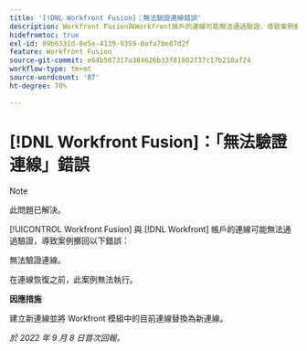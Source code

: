 ```yaml
---
title: '[!DNL Workfront Fusion]：無法驗證連線錯誤'
description: Workfront Fusion與Workfront帳戶的連線可能無法通過驗證，導致案例擲回以下錯誤：無法驗證連線。
hidefromtoc: true
exl-id: 89b6331d-8e5e-4139-9359-0afa7be07d2f
feature: Workfront Fusion
source-git-commit: e64b507317a384626b33f81802737c17b210af24
workflow-type: tm+mt
source-wordcount: '87'
ht-degree: 70%

---
```


# [!DNL Workfront Fusion]：「無法驗證連線」錯誤

>[!NOTE]
>
>此問題已解決。

<!--This article is live by request for the workaround-->

[!UICONTROL Workfront Fusion] 與 [!DNL Workfront] 帳戶的連線可能無法通過驗證，導致案例擲回以下錯誤：

無法驗證連線。

在連線恢復之前，此案例無法執行。

**因應措施**

建立新連線並將 Workfront 模組中的目前連線替換為新連線。

_於 2022 年 9 月 8 日首次回報。_
